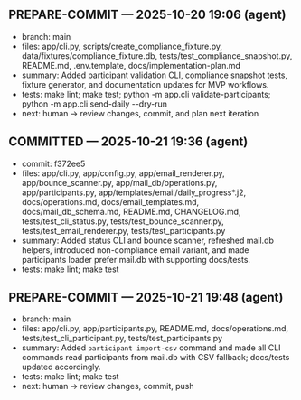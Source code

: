 ## PREPARE-COMMIT — 2025-10-20 19:06 (agent)
- branch: main
- files: app/cli.py, scripts/create_compliance_fixture.py, data/fixtures/compliance_fixture.db, tests/test_compliance_snapshot.py, README.md, .env.template, docs/implementation-plan.md
- summary: Added participant validation CLI, compliance snapshot tests, fixture generator, and documentation updates for MVP workflows.
- tests: make lint; make test; python -m app.cli validate-participants; python -m app.cli send-daily --dry-run
- next: human → review changes, commit, and plan next iteration

## COMMITTED — 2025-10-21 19:36 (agent)
- commit: f372ee5
- files: app/cli.py, app/config.py, app/email_renderer.py, app/bounce_scanner.py, app/mail_db/operations.py, app/participants.py, app/templates/email/daily_progress*.j2, docs/operations.md, docs/email_templates.md, docs/mail_db_schema.md, README.md, CHANGELOG.md, tests/test_cli_status.py, tests/test_bounce_scanner.py, tests/test_email_renderer.py, tests/test_participants.py
- summary: Added status CLI and bounce scanner, refreshed mail.db helpers, introduced non-compliance email variant, and made participants loader prefer mail.db with supporting docs/tests.
- tests: make lint; make test

## PREPARE-COMMIT — 2025-10-21 19:48 (agent)
- branch: main
- files: app/cli.py, app/participants.py, README.md, docs/operations.md, tests/test_cli_participant.py, tests/test_participants.py
- summary: Added `participant import-csv` command and made all CLI commands read participants from mail.db with CSV fallback; docs/tests updated accordingly.
- tests: make lint; make test
- next: human → review changes, commit, push

